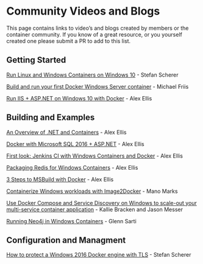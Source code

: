 # Community Videos and Blogs
This page contains links to video’s and blogs created by members or the container community.  If you know of a great resource, or you yourself created one please submit a PR to add to this list.

## Getting Started
[Run Linux and Windows Containers on Windows 10](https://stefanscherer.github.io/run-linux-and-windows-containers-on-windows-10/) - Stefan Scherer

[Build and run your first Docker Windows Server container](https://blog.docker.com/2016/09/build-your-first-docker-windows-server-container/) - Michael Friis

[Run IIS + ASP.NET on Windows 10 with Docker](http://blog.alexellis.io/run-iis-asp-net-on-windows-10-with-docker/) - Alex Ellis


## Building and Examples
[An Overview of .NET and Containers](http://blog.alexellis.io/docker-dotnet-containers/) - Alex Ellis

[Docker with Microsoft SQL 2016 + ASP.NET](http://blog.alexellis.io/docker-does-sql2016-aspnet/) - Alex Ellis

[First look: Jenkins CI with Windows Containers and Docker](http://blog.alexellis.io/continuous-integration-docker-windows-containers/)  - Alex Ellis

[Packaging Redis for Windows Containers](http://blog.alexellis.io/packaging-windows-containers/) - Alex Ellis

[3 Steps to MSBuild with Docker](http://blog.alexellis.io/3-steps-to-msbuild-with-docker/) - Alex Ellis

[Containerize Windows workloads with Image2Docker](https://blog.docker.com/2016/10/containerize-windows-workloads-image2docker/) - Mano Marks

[Use Docker Compose and Service Discovery on Windows to scale-out your multi-service container application](https://blogs.technet.microsoft.com/virtualization/2016/10/18/use-docker-compose-and-service-discovery-on-windows-to-scale-out-your-multi-service-container-application/) - Kallie Bracken and Jason Messer

[Running Neo4j in Windows Containers](http://glennsarti.github.io/blog/neo4j-nano-containers) - Glenn Sarti

## Configuration and Managment
[How to protect a Windows 2016 Docker engine with TLS](https://stefanscherer.github.io/protecting-a-windows-2016-docker-engine-with-tls/) - Stefan Scherer
